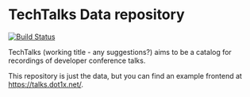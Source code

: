 TechTalks Data repository
=========================

[![Build Status](https://travis-ci.org/MidnightDesign/techtalks_data.svg?branch=master)](https://travis-ci.org/MidnightDesign/techtalks_data)

TechTalks (working title - any suggestions?) aims to be a catalog for recordings of developer conference talks.

This repository is just the data, but you can find an example frontend at https://talks.dot1x.net/.
